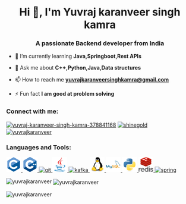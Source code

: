 <h1 align="center">Hi 👋, I'm Yuvraj karanveer singh kamra</h1>
<h3 align="center">A passionate Backend developer from India</h3>

- 🌱 I’m currently learning **Java,Springboot,Rest APIs**

- 💬 Ask me about **C++,Python,Java,Data structures**

- 📫 How to reach me **yuvrajkaranveersinghkamra@gmail.com**

- ⚡ Fun fact **I am good at problem solving**

<h3 align="left">Connect with me:</h3>
<p align="left">
<a href="https://linkedin.com/in/yuvraj-karanveer-singh-kamra-378841168" target="blank"><img align="center" src="https://raw.githubusercontent.com/rahuldkjain/github-profile-readme-generator/master/src/images/icons/Social/linked-in-alt.svg" alt="yuvraj-karanveer-singh-kamra-378841168" height="30" width="40" /></a>
<a href="https://www.codechef.com/users/shinegold" target="blank"><img align="center" src="https://cdn.jsdelivr.net/npm/simple-icons@3.1.0/icons/codechef.svg" alt="shinegold" height="30" width="40" /></a>
<a href="https://www.leetcode.com/yuvrajkaranveer" target="blank"><img align="center" src="https://raw.githubusercontent.com/rahuldkjain/github-profile-readme-generator/master/src/images/icons/Social/leet-code.svg" alt="yuvrajkaranveer" height="30" width="40" /></a>
</p>

<h3 align="left">Languages and Tools:</h3>
<p align="left"> <a href="https://www.cprogramming.com/" target="_blank" rel="noreferrer"> <img src="https://raw.githubusercontent.com/devicons/devicon/master/icons/c/c-original.svg" alt="c" width="40" height="40"/> </a> <a href="https://www.w3schools.com/cpp/" target="_blank" rel="noreferrer"> <img src="https://raw.githubusercontent.com/devicons/devicon/master/icons/cplusplus/cplusplus-original.svg" alt="cplusplus" width="40" height="40"/> </a> <a href="https://git-scm.com/" target="_blank" rel="noreferrer"> <img src="https://www.vectorlogo.zone/logos/git-scm/git-scm-icon.svg" alt="git" width="40" height="40"/> </a> <a href="https://www.java.com" target="_blank" rel="noreferrer"> <img src="https://raw.githubusercontent.com/devicons/devicon/master/icons/java/java-original.svg" alt="java" width="40" height="40"/> </a> <a href="https://kafka.apache.org/" target="_blank" rel="noreferrer"> <img src="https://www.vectorlogo.zone/logos/apache_kafka/apache_kafka-icon.svg" alt="kafka" width="40" height="40"/> </a> <a href="https://www.linux.org/" target="_blank" rel="noreferrer"> <img src="https://raw.githubusercontent.com/devicons/devicon/master/icons/linux/linux-original.svg" alt="linux" width="40" height="40"/> </a> <a href="https://www.mysql.com/" target="_blank" rel="noreferrer"> <img src="https://raw.githubusercontent.com/devicons/devicon/master/icons/mysql/mysql-original-wordmark.svg" alt="mysql" width="40" height="40"/> </a> <a href="https://www.python.org" target="_blank" rel="noreferrer"> <img src="https://raw.githubusercontent.com/devicons/devicon/master/icons/python/python-original.svg" alt="python" width="40" height="40"/> </a> <a href="https://redis.io" target="_blank" rel="noreferrer"> <img src="https://raw.githubusercontent.com/devicons/devicon/master/icons/redis/redis-original-wordmark.svg" alt="redis" width="40" height="40"/> </a> <a href="https://spring.io/" target="_blank" rel="noreferrer"> <img src="https://www.vectorlogo.zone/logos/springio/springio-icon.svg" alt="spring" width="40" height="40"/> </a> </p>

<p><img align="left" src="https://github-readme-stats.vercel.app/api/top-langs?username=yuvrajkaranveer&show_icons=true&locale=en&layout=compact" alt="yuvrajkaranveer" /></p>

<p>&nbsp;<img align="center" src="https://github-readme-stats.vercel.app/api?username=yuvrajkaranveer&show_icons=true&locale=en" alt="yuvrajkaranveer" /></p>

<p><img align="center" src="https://github-readme-streak-stats.herokuapp.com/?user=yuvrajkaranveer&" alt="yuvrajkaranveer" /></p>

